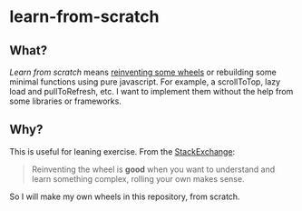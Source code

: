 # learn-from-scratch

## What?

*Learn from scratch* means [reinventing some wheels](https://en.wikipedia.org/wiki/Reinventing_the_wheel) or rebuilding some minimal functions using pure javascript. For example, a scrollToTop, lazy load and pullToRefresh, etc. I want to implement them without the help from some libraries or frameworks.

## Why?

This is useful for leaning exercise. From the [StackExchange](https://softwareengineering.stackexchange.com/a/29524):

> Reinventing the wheel is **good** when you want to understand and learn something complex, rolling your own makes sense.

So I will make my own wheels in this repository, from scratch.
